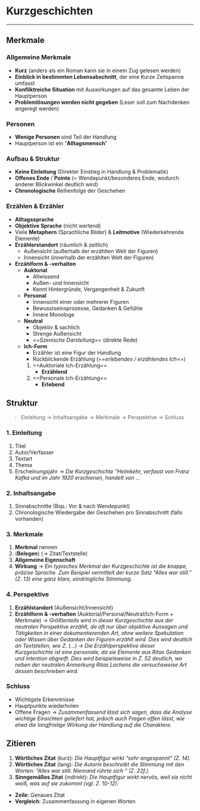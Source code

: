 # Kurzgeschichten
___
## Merkmale
### Allgemeine Merkmale
- **Kurz** (anders als ein Roman kann sie in einem Zug gelesen werden)
-  **Einblick in bestimmten Lebensabschnitt**, der eine Kurze Zeitspanne umfasst
- **Konfliktreiche Situation** mit Auswirkungen auf das gesamte Leben der Hauptperson
- **Problemlösungen werden nicht gegeben** (Leser soll zum Nachdenken angeregt werden)
### Personen
- **Wenige Personen** sind Teil der Handlung
- Hauptperson ist ein “**Alltagsmensch**”
### Aufbau & Struktur
- **Keine Einleitung** (Direkter Einstieg in Handlung & Problematik)
- **Offenes Ende** / **Pointe** (= Wendepunkt/besonderes Ende, wodurch anderer Blickwinkel deutlich wird)
- **Chronologische** Reihenfolge der Geschehen
### Erzählen & Erzähler
- **Alltagssprache**
- **Objektive Sprache** (nicht wertend)
- Viele **Metaphern** (Sprachliche Bilder) & **Leitmotive** (Wiederkehrende Elemente)
- **Erzählerstandort** (räumlich & zeitlich)
	- Außensicht (außerhalb der erzählten Welt der Figuren)
	- Innensicht (innerhalb der erzählten Welt der Figuren)
- **Erzählform & -verhalten**
	- **Auktorial**
		- Allwissend
		- Außen- und Innensicht
		- Kennt Hintergründe, Vergangenheit & Zukunft
	- **Personal**
		- Innensicht einer oder mehrerer Figuren
		- Bewusstseinsprozesse, Gedanken & Gefühle
		- Innere Monologe
	- **Neutral**
		- Objektiv & sachlich
		- Strenge Außensicht
		- ==*Szenische Darstellung*== (direkte Rede)
	- **Ich-Form**
		- Erzähler ist eine Figur der Handlung
		- Rückblickende Erzählung (==*erlebendes / erzählendes Ich*==)
		1. ==Auktoriale Ich-Erzählung==
			- **Erzählend**
		2. ==Personale Ich-Erzählung==
			- **Erlebend**
## Struktur
> Einleitung → Inhaltsangabe → Merkmale → Perspektive → Schluss

### 1. **Einleitung**
1. Titel
2. Autor/Verfasser
3. Textart
4. Thema
5. Erscheinungsjahr
→ *Die Kurzgeschichte “Heimkehr, verfasst von Franz Kafka und im Jahr 1920 erschienen, handelt von …*
### 2. **Inhaltsangabe**
1. Sinnabschnitte (Bsp.: Vor & nach Wendepunkt)
2. Chronologische Wiedergabe der Geschehen pro Sinnabschnitt (falls vorhanden)
### 3. **Merkmale**
1. **Merkmal** nennen
2. (**Belegen**) (→ Zitat/Textstelle)
3. **Allgemeine Eigenschaft**
4. **Wirkung**
→ *Ein typisches Merkmal der Kurzgeschichte ist die knappe, präzise Sprache. Zum Beispiel vermittelt der kurze Satz “Alles war still.” (Z. 13) eine ganz klare, eindringliche Stimmung.*
### 4.  Perspektive
1. **Erzählstandort** (Außensicht/Innensicht)
2. **Erzählform & -verhalten** (Auktorial/Personal/Neutral/Ich-Form + Merkmale)
→ *Größtenteils wird in dieser Kurzgeschichte aus der neutralen Perspektive erzählt, da oft nur über objektive Aussagen und Tätigkeiten in einer dokumentierenden Art, ohne weitere Spekulation oder Wissen über Gedanken der Figuren erzählt wird. Dies wird deutlich an Textstellen, wie Z. (…)*
→ *Die Erzählperspektive dieser Kurzgeschichte ist eine personale, da sie Elemente aus Ritas Gedanken und Intention abgreift. Dies wird beispielsweise in Z. 52 deutlich, wo neben der neutralen Anmerkung Ritas Lachens die versuchsweise Art dessen beschrieben wird.*
### Schluss
- Wichtigste Erkenntnisse
- Hauptpunkte wiederholen
- Offene Fragen
	→ *Zusammenfassend lässt sich sagen, dass die Analyse wichtige Einsichten geliefert hat, jedoch auch Fragen offen lässt, wie etwa die langfristige Wirkung der Handlung auf die Charaktere.*
## Zitieren
1. **Wörtliches Zitat** (kurz): *Die Hauptfigur wirkt “sehr angespannt” (Z. 14).*
2. **Wörtliches Zitat** (lang): *Die Autorin beschreibt die Stimmung mit den Worten: “Alles war still. Niemand rührte sich “ (Z. 22f.).*
3. **Sinngemäßes Zitat** (indirekt): *Die Hauptfigur wirkt nervös, weil sie nicht weiß, was auf sie zukommt (vgl. Z. 10-12).*

- **Zeile**: Genaues Zitat
- **Vergleich**: Zusammenfassung in eigenen Worten